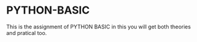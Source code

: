 # PYTHON-BASIC
This is the assignment of PYTHON BASIC  in this you will get both theories and pratical too.
